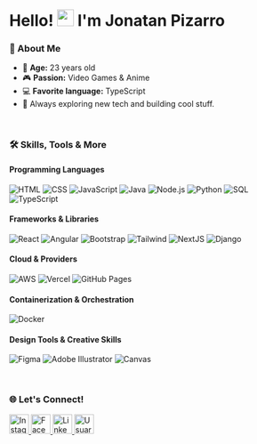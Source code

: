 # Hello! <img src="https://user-images.githubusercontent.com/80714414/192123542-12ba0052-f91b-4141-bd1d-c32c08fc5350.gif" width="30" height="30" /> I'm **Jonatan Pizarro**


### 👋 About Me

- 🎂 **Age:** 23 years old
- 🎮 **Passion:** Video Games & Anime
- 💻 **Favorite language:** TypeScript
- 🚀 Always exploring new tech and building cool stuff.

</br>

### 🛠️ Skills, Tools & More
#### Programming Languages  
<p>
  <img alt="HTML" src="https://img.shields.io/badge/HTML-E34F26.svg?logo=html5&logoColor=white" />  
  <img alt="CSS" src="https://img.shields.io/badge/CSS-1572B6.svg?logo=css3&logoColor=white" />  
  <img alt="JavaScript" src="https://img.shields.io/badge/JavaScript-F7DF1E.svg?logo=javascript&logoColor=black" />  
  <img alt="Java" src="https://custom-icon-badges.demolab.com/badge/Java-007396.svg?logo=java&logoColor=white" />  
  <img alt="Node.js" src="https://img.shields.io/badge/Node.js-43853D.svg?logo=node.js&logoColor=white" />  
  <img alt="Python" src="https://img.shields.io/badge/Python-14354C.svg?logo=python&logoColor=white" />  
  <img alt="SQL" src="https://custom-icon-badges.demolab.com/badge/SQL-025E8C.svg?logo=database&logoColor=white" />  
  <img alt="TypeScript" src="https://img.shields.io/badge/TypeScript-007ACC.svg?logo=typescript&logoColor=white" />
</p>

#### Frameworks & Libraries  
<p>
  <img alt="React" src="https://img.shields.io/badge/React-61DAFB.svg?logo=react&logoColor=black" />  
  <img alt="Angular" src="https://img.shields.io/badge/Angular-DD0031.svg?logo=angular&logoColor=white" />  
  <img alt="Bootstrap" src="https://img.shields.io/badge/Bootstrap-7952B3.svg?logo=bootstrap&logoColor=white" />  
  <img alt="Tailwind" src="https://img.shields.io/badge/Tailwindcss-38B2AC.svg?logo=tailwind-css&logoColor=white" />  
  <img alt="NextJS" src="https://img.shields.io/badge/Next-black?logo=next.js&logoColor=white" />  
  <img alt="Django" src="https://img.shields.io/badge/Django-092E20.svg?logo=django&logoColor=white" />
</p>

#### Cloud & Providers  
<p>
  <img alt="AWS" src="https://img.shields.io/badge/AWS-232F3E?logo=amazonaws&logoColor=white" />  
  <img alt="Vercel" src="https://img.shields.io/badge/Vercel-000000?logo=vercel&logoColor=white" />  
  <img alt="GitHub Pages" src="https://img.shields.io/badge/GitHub%20Pages-181717?logo=github&logoColor=white" />
</p>

#### Containerization & Orchestration  
<p>
  <img alt="Docker" src="https://img.shields.io/badge/Docker-2496ED?logo=docker&logoColor=white" />
</p>

#### Design Tools & Creative Skills  
<p>
  <img alt="Figma" src="https://img.shields.io/badge/Figma-F24E1E.svg?logo=figma&logoColor=white" />  
  <img alt="Adobe Illustrator" src="https://img.shields.io/badge/Adobe%20Illustrator-FF7C00.svg?logo=adobeillustrator&logoColor=white" />  
  <img alt="Canvas" src="https://img.shields.io/badge/Canvas-ffffff.svg?logo=canvas&logoColor=black" />
</p>

</br>

### 🌐 Let's Connect!

<p>
  <a href="https://www.instagram.com/jnv.ispior._/" target="_blank" rel="noopener noreferrer" title="Instagram">
    <img src="https://user-images.githubusercontent.com/80714414/192123753-1f71f078-0120-4db7-8fd1-8b97b2bc2eb2.svg" width="35" height="35" alt="Instagram" />
  </a>  
  <a href="https://www.facebook.com/profile.php?id=100073412066791" target="_blank" rel="noopener noreferrer" title="Facebook">
    <img src="https://user-images.githubusercontent.com/80714414/192123775-2e1411ff-2cd3-4e8a-8a49-73d1cd8cd9b9.svg" width="35" height="35" alt="Facebook" />
  </a>  
  <a href="https://www.linkedin.com/in/jonatan-isaac-pizarro-orellana-a021001ba/" target="_blank" rel="noopener noreferrer" title="LinkedIn">
    <img src="https://cdn-icons-png.flaticon.com/512/61/61109.png?w=360" width="35" height="35" alt="LinkedIn" />
  </a>
 <a href="https://portfolio2025-jet-seven.vercel.app/" target="_blank" rel="noopener noreferrer" title="Página web personal">
  <img src="https://cdn-icons-png.flaticon.com/512/1144/1144760.png" width="35" height="35" alt="Usuario" />
</a>
</p>



